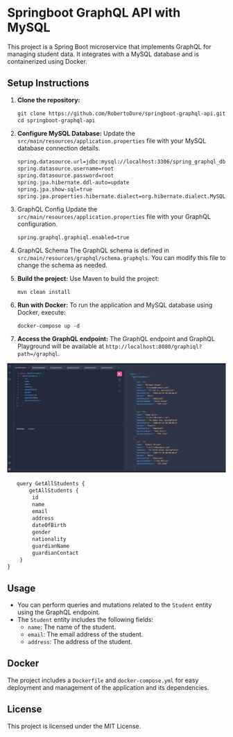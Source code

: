 # Springboot GraphQL API with MySQL

This project is a Spring Boot microservice that implements GraphQL for managing student data. It integrates with a MySQL database and is containerized using Docker.

## Setup Instructions

1. **Clone the repository:**
   ```
   git clone https://github.com/RobertoDure/springboot-graphql-api.git
   cd springboot-graphql-api
   ```

2. **Configure MySQL Database:**
   Update the `src/main/resources/application.properties` file with your MySQL database connection details.

    ```properties
   spring.datasource.url=jdbc:mysql://localhost:3306/spring_graphql_db
   spring.datasource.username=root
   spring.datasource.password=root
   spring.jpa.hibernate.ddl-auto=update
   spring.jpa.show-sql=true
   spring.jpa.properties.hibernate.dialect=org.hibernate.dialect.MySQL8Dialect
   ```
3. GraphQL Config 
   Update the `src/main/resources/application.properties` file with your GraphQL configuration.

    ```properties
   spring.graphql.graphiql.enabled=true
   ```
   
4. GraphQL Schema
   The GraphQL schema is defined in `src/main/resources/graphql/schema.graphqls`. You can modify this file to change the schema as needed.


5. **Build the project:**
   Use Maven to build the project:
   ```
   mvn clean install
   ```

6. **Run with Docker:**
   To run the application and MySQL database using Docker, execute:
   ```
   docker-compose up -d
   ```

7. **Access the GraphQL endpoint:**
   The GraphQL endpoint and GraphQL Playground will be available at `http://localhost:8080/graphiql?path=/graphql`.

![GraphQL Playground](docs/Screenshot.png)
   

```
   query GetAllStudents {
       getAllStudents {
        id
        name
        email
        address
        dateOfBirth
        gender
        nationality
        guardianName
        guardianContact
    }
}
   ```

## Usage

- You can perform queries and mutations related to the `Student` entity using the GraphQL endpoint.
- The `Student` entity includes the following fields:
  - `name`: The name of the student.
  - `email`: The email address of the student.
  - `address`: The address of the student.

## Docker

The project includes a `Dockerfile` and `docker-compose.yml` for easy deployment and management of the application and its dependencies.

## License

This project is licensed under the MIT License.